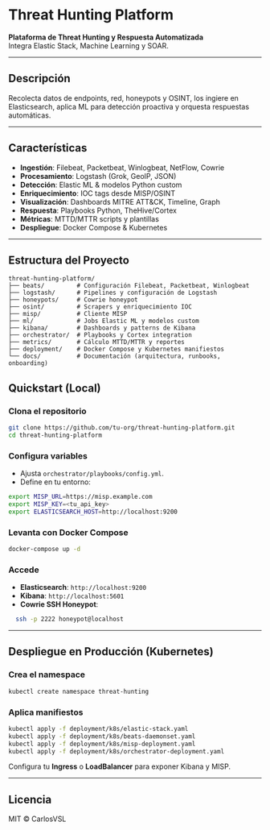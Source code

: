# Threat Hunting Platform

**Plataforma de Threat Hunting y Respuesta Automatizada**  
Integra Elastic Stack, Machine Learning y SOAR.

---

## Descripción

Recolecta datos de endpoints, red, honeypots y OSINT, los ingiere en Elasticsearch, aplica ML para detección proactiva y orquesta respuestas automáticas.

---

## Características

- **Ingestión**: Filebeat, Packetbeat, Winlogbeat, NetFlow, Cowrie  
- **Procesamiento**: Logstash (Grok, GeoIP, JSON)  
- **Detección**: Elastic ML & modelos Python custom  
- **Enriquecimiento**: IOC tags desde MISP/OSINT  
- **Visualización**: Dashboards MITRE ATT&CK, Timeline, Graph  
- **Respuesta**: Playbooks Python, TheHive/Cortex  
- **Métricas**: MTTD/MTTR scripts y plantillas  
- **Despliegue**: Docker Compose & Kubernetes

---

## Estructura del Proyecto

```text
threat-hunting-platform/
├── beats/         # Configuración Filebeat, Packetbeat, Winlogbeat
├── logstash/      # Pipelines y configuración de Logstash
├── honeypots/     # Cowrie honeypot
├── osint/         # Scrapers y enriquecimiento IOC
├── misp/          # Cliente MISP
├── ml/            # Jobs Elastic ML y modelos custom
├── kibana/        # Dashboards y patterns de Kibana
├── orchestrator/  # Playbooks y Cortex integration
├── metrics/       # Cálculo MTTD/MTTR y reportes
├── deployment/    # Docker Compose y Kubernetes manifiestos
└── docs/          # Documentación (arquitectura, runbooks, onboarding)
```

## Quickstart (Local)

### Clona el repositorio

```bash
git clone https://github.com/tu-org/threat-hunting-platform.git
cd threat-hunting-platform
```

### Configura variables

- Ajusta `orchestrator/playbooks/config.yml`.  
- Define en tu entorno:

```bash
export MISP_URL=https://misp.example.com
export MISP_KEY=<tu_api_key>
export ELASTICSEARCH_HOST=http://localhost:9200
```

### Levanta con Docker Compose

```bash
docker-compose up -d
```

### Accede

- **Elasticsearch**: `http://localhost:9200`  
- **Kibana**:       `http://localhost:5601`  
- **Cowrie SSH Honeypot**:

```bash
  ssh -p 2222 honeypot@localhost
```

---

## Despliegue en Producción (Kubernetes)

### Crea el namespace

```bash
kubectl create namespace threat-hunting
```

### Aplica manifiestos

```bash
kubectl apply -f deployment/k8s/elastic-stack.yaml
kubectl apply -f deployment/k8s/beats-daemonset.yaml
kubectl apply -f deployment/k8s/misp-deployment.yaml
kubectl apply -f deployment/k8s/orchestrator-deployment.yaml
```

Configura tu **Ingress** o **LoadBalancer** para exponer Kibana y MISP.

---

## Licencia

MIT © CarlosVSL

